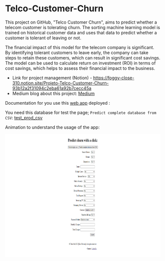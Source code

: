 # Telco-Customer-Churn
This project on GitHub, "Telco Customer Churn", aims to predict whether a telecom customer is tolerating churn. The sorting machine learning model is trained on historical customer data and uses that data to predict whether a customer is tolerant of leaving or not.

The financial impact of this model for the telecom company is significant. By identifying tolerant customers to leave early, the company can take steps to retain these customers, which can result in significant cost savings. The model can be used to calculate return on investment (ROI) in terms of cost savings, which helps to assess their financial impact to the business.

- Link for project management (Notion) - https://foggy-close-310.notion.site/Projeto-Telco-Customer-Churn-93b12a2f31094c2eba61a92b7cecc45a
- Medium blog about this project: [Medium](https://medium.com/@Eric_Oliveira/prevenindo-a-perda-de-clientes-em-empresa-de-telecomunica%C3%A7%C3%B5es-com-an%C3%A1lise-de-dados-44dadf10a9e9)

Documentation for you use this [web app](https://web-production-a6f58.up.railway.app/) deployed :

You need this database for test the page; ``Predict complete database from CSV``:
[test_prod_csv](https://github.com/Eric-Oliveira-ds/Telco-Customer-Churn/blob/main/data/teste_prod.csv)

Animation to understand the usage of the app:

<img src="https://github.com/Eric-Oliveira-ds/Telco-Customer-Churn/blob/main/doc/Anima%C3%A7%C3%A3o.gif" width="700" height="400">



